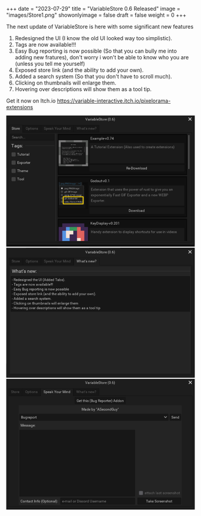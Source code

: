 +++ date = "2023-07-29" title = "VariableStore 0.6 Released" image = "images/Store1.png" showonlyimage = false draft = false weight = 0 +++

The next update of VariableStore is here with some significant new features

<!--more-->

1.  Redesigned the UI (I know the old UI looked way too simplistic).
2.  Tags are now available!!!
3.  Easy Bug reporting is now possible (So that you can bully me into adding new fratures), don't worry i won't be able to know who you are (unless you tell me yourself)
4.  Exposed store link (and the ability to add your own). 
5.  Added a search system (So that you don't have to scroll much).
6.  Clicking on thumbnails will enlarge them.
7.  Hovering over descriptions will show them as a tool tip.

Get it now on Itch.io https://variable-interactive.itch.io/pixelorama-extensions

![Pic1][1]
![Pic2][2]
![Pic3][3]

[1]: images/Store1.png
[2]: images/Store2.png
[3]: images/Store3.png
